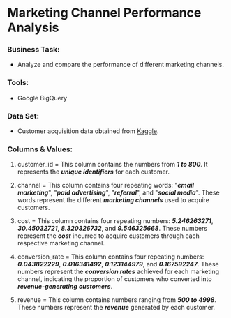 # Marketing Channel Performance Analysis

### Business Task:
- Analyze and compare the performance of different marketing channels.

### Tools:
- Google BigQuery

### Data Set:
- Customer acquisition data obtained from [Kaggle](https://www.kaggle.com/datasets/bhanupratapbiswas/customer-lifetime-value-analytics-case-study).

### Columns & Values:
1. customer_id = This column contains the numbers from ***1 to 800***. It represents the ***unique identifiers*** for each customer.

2. channel = This column contains four repeating words: "***email marketing***", "***paid advertising***", "***referral***", and "***social media***". These words represent the different ***marketing channels*** used to acquire customers.

3. cost = This column contains four repeating numbers: ***5.246263271***, ***30.45032721***, ***8.320326732***, and ***9.546325668***. These numbers represent the ***cost*** incurred to acquire customers through each respective marketing channel.

4. conversion_rate = This column contains four repeating numbers: ***0.043822229***, ***0.016341492***, ***0.123144979***, and ***0.167592247***. These numbers represent the ***conversion rates*** achieved for each marketing channel, indicating the proportion of customers who converted into ***revenue-generating customers***.

5. revenue = This column contains numbers ranging from ***500 to 4998***. These numbers represent the ***revenue*** generated by each customer.
